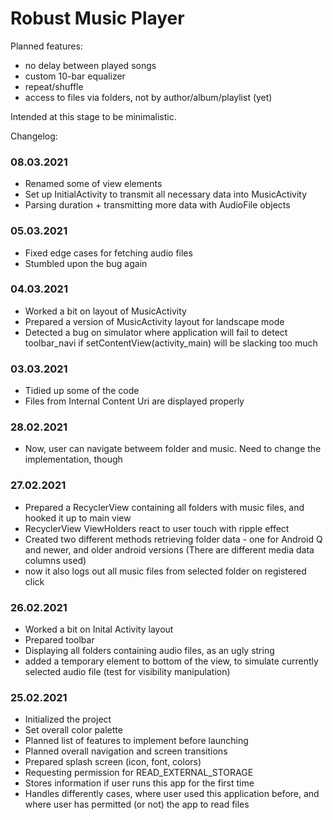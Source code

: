 # Robust Music Player

Planned features:
- no delay between played songs
- custom 10-bar equalizer
- repeat/shuffle
- access to files via folders, not by author/album/playlist (yet)

Intended at this stage to be minimalistic.

Changelog:

### 08.03.2021
- Renamed some of view elements
- Set up InitialActivity to transmit all necessary data into MusicActivity
- Parsing duration + transmitting more data with AudioFile objects

### 05.03.2021
- Fixed edge cases for fetching audio files
- Stumbled upon the bug again

### 04.03.2021
- Worked a bit on layout of MusicActivity
- Prepared a version of MusicActivity layout for landscape mode
- Detected a bug on simulator where application will fail to detect toolbar_navi if setContentView(activity_main) will be slacking too much

### 03.03.2021
- Tidied up some of the code
- Files from Internal Content Uri are displayed properly

### 28.02.2021
- Now, user can navigate betweem folder and music. Need to change the implementation, though

### 27.02.2021
- Prepared a RecyclerView containing all folders with music files, and hooked it up to main view
- RecyclerView ViewHolders react to user touch with ripple effect
- Created two different methods retrieving folder data - one for Android Q and newer, and older android versions (There are different media data columns used)
- now it also logs out all music files from selected folder on registered click

### 26.02.2021
- Worked a bit on Inital Activity layout
- Prepared toolbar
- Displaying all folders containing audio files, as an ugly string
- added a temporary element to bottom of the view, to simulate currently selected audio file (test for visibility manipulation)

### 25.02.2021
- Initialized the project
- Set overall color palette
- Planned list of features to implement before launching
- Planned overall navigation and screen transitions
- Prepared splash screen (icon, font, colors)
- Requesting permission for READ_EXTERNAL_STORAGE
- Stores information if user runs this app for the first time
- Handles differently cases, where user used this application before, and where user has permitted (or not) the app to read files